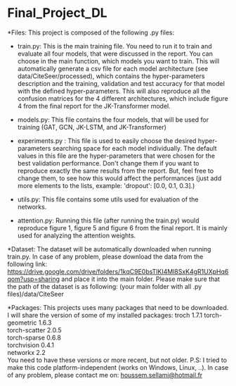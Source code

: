 # Final_Project_DL

*Files:
This project is composed of the following .py files: 

- train.py: This is the main training file. You need to run it to train and evaluate all four models, that were discussed in the report. You can choose in the main function, which models you want to train. This will automatically generate a csv file for each model architecture (see data/CiteSeer/processed), which contains the hyper-parameters description and the training, validation and test accuracy for that model with the defined hyper-parameters. This will also reproduce all the confusion matrices for the 4 different architectures, which include figure 4 from the final report for the JK-Transformer model.

- models.py: This file contains the four models, that will be used for training (GAT, GCN, JK-LSTM, and JK-Transformer)

- experiments.py : This file is used to easily choose the desired hyper-parameters searching space for each model individually. The default values in this file are the hyper-parameters that were chosen for the best validation performance. Don't change them if you want to reproduce exactly the same results from the report. But, feel free to change them, to see how this would affect the performances (just add more elements to the lists, example: 'dropout': [0.0, 0.1, 0.3].)

- utils.py: This file contains some utils used for evaluation of the networks.

- attention.py: Running this file (after running the train.py) would reproduce figure 1, figure 5 and figure 6 from the final report. It is mainly used for analyzing the attention weights.


*Dataset:
The dataset will be automatically downloaded when running train.py. In case of any problem, please download the data from the following link: 
https://drive.google.com/drive/folders/1kqC9E0bsTlKI4Ml8SxK4gR1UXpHq6qom?usp=sharing and place it into the main folder.
Please make sure that the path of the dataset is as following: (your main folder with all .py files)/data/CiteSeer 


*Packages: 
This projects uses many packages that need to be downloaded. 
I will share the version of some of my installed packages: 
troch                     1.7.1
torch-geometric           1.6.3                    
torch-scatter             2.0.5                  
torch-sparse              0.6.8                    
torchvision               0.4.1         
networkx                  2.2                    
You need to have these versions or more recent, but not older.
P.S: I tried to make this code platform-independent (works on Windows, Linux, ..). In case of any problem, please contact me on: houssem.sellami@hotmail.fr
